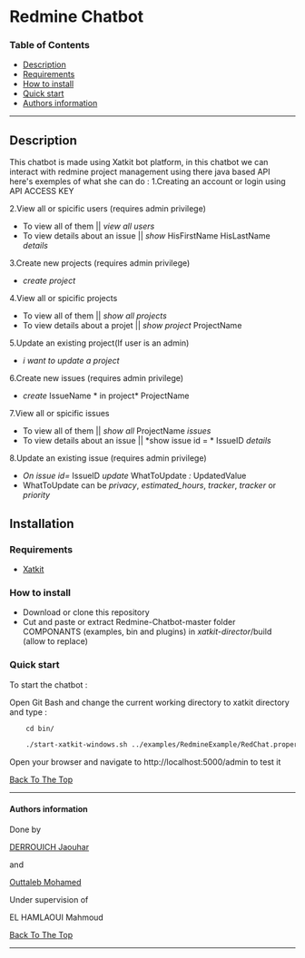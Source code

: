 # Redmine Chatbot

### Table of Contents
 
- [Description](#description)
- [Requirements](#Requirements)
- [How to install](#How-to-install)
- [Quick start](#Quick-start)
- [Authors information](#Authors-information)

---

## Description

This chatbot is made using Xatkit bot platform, in this chatbot we can interact with redmine project management using there java based API 
here's exemples of what she can do :
1.Creating an account or login using API ACCESS KEY

2.View all or spicific users (requires admin privilege)
+ To view all of them || *view all users*
+ To view details about an issue || *show* HisFirstName HisLastName *details*

3.Create new projects (requires admin privilege)
+ *create project*

4.View all or spicific projects
+ To view all of them || *show all projects*
+ To view details about a projet || *show project* ProjectName

5.Update an existing project(If user is an admin)
+ *i want to update a project*

6.Create new issues (requires admin privilege)
+ *create* IssueName * in project* ProjectName

7.View all or spicific issues
+ To view all of them || *show all* ProjectName *issues*
+ To view details about an issue || *show issue id = * IssueID *details*

8.Update an existing issue (requires admin privilege)
+ *On issue id=* IssueID *update* WhatToUpdate *:* UpdatedValue
+ WhatToUpdate can be *privacy*, *estimated_hours*, *tracker*, *tracker* or *priority*

## Installation

### Requirements

+ [Xatkit](https://github.com/xatkit-bot-platform/xatkit/wiki/Build-Xatkit)


### How to install

+ Download or clone this repository 
+ Cut and paste or extract Redmine-Chatbot-master folder COMPONANTS (examples, bin and plugins) in *xatkit-director*/build (allow to replace) 

### Quick start
To start the chatbot :

Open Git Bash and change the current working directory to xatkit directory and type :

```html
    cd bin/

    ./start-xatkit-windows.sh ../examples/RedmineExample/RedChat.properties
```
Open your browser and navigate to http://localhost:5000/admin to test it

[Back To The Top](#Redmine-Chatbot)

---
#### Authors information
Done by 

[DERROUICH Jaouhar ](https://www.facebook.com/jaouharderrouich/)

and

[Outtaleb Mohamed ](https://www.facebook.com/mohamed.naya/)

Under supervision of 

 EL HAMLAOUI Mahmoud
 
[Back To The Top](#Redmine-Chatbot)

___

